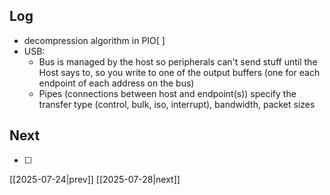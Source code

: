 ## Log
- decompression algorithm in PIO[ ]
- USB:
	- Bus is managed by the host so peripherals can't send stuff until the Host says to, so you write to one of the output buffers (one for each endpoint of each address on the bus)
	- Pipes (connections between host and endpoint(s)) specify the transfer type (control, bulk, iso, interrupt), bandwidth, packet sizes 
## Next
- [ ]

[[2025-07-24|prev]] [[2025-07-28|next]]
